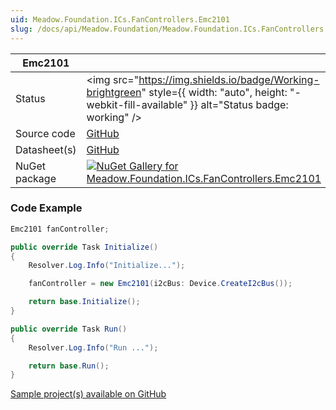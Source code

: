 ```yaml
---
uid: Meadow.Foundation.ICs.FanControllers.Emc2101
slug: /docs/api/Meadow.Foundation/Meadow.Foundation.ICs.FanControllers.Emc2101
---
```


| Emc2101 | |
|--------|--------|
| Status | <img src="https://img.shields.io/badge/Working-brightgreen" style={{ width: "auto", height: "-webkit-fill-available" }} alt="Status badge: working" /> |
| Source code | [GitHub](https://github.com/WildernessLabs/Meadow.Foundation/tree/main/Source/Meadow.Foundation.Peripherals/ICs.FanControllers.Emc2101) |
| Datasheet(s) | [GitHub](https://github.com/WildernessLabs/Meadow.Foundation/tree/main/Source/Meadow.Foundation.Peripherals/ICs.FanControllers.Emc2101/Datasheet) |
| NuGet package | <a href="https://www.nuget.org/packages/Meadow.Foundation.ICs.FanControllers.Emc2101/" target="_blank"><img src="https://img.shields.io/nuget/v/Meadow.Foundation.ICs.FanControllers.Emc2101.svg?label=Meadow.Foundation.ICs.FanControllers.Emc2101" alt="NuGet Gallery for Meadow.Foundation.ICs.FanControllers.Emc2101" /></a> |

### Code Example

```csharp
Emc2101 fanController;

public override Task Initialize()
{
    Resolver.Log.Info("Initialize...");

    fanController = new Emc2101(i2cBus: Device.CreateI2cBus());

    return base.Initialize();
}

public override Task Run()
{
    Resolver.Log.Info("Run ...");

    return base.Run();
}

```

[Sample project(s) available on GitHub](https://github.com/WildernessLabs/Meadow.Foundation/tree/main/Source/Meadow.Foundation.Peripherals/ICs.FanControllers.Emc2101/Samples/Emc2101_Sample)

